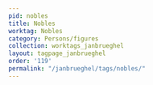 ```yaml
---
pid: nobles
title: Nobles
worktag: Nobles
category: Persons/figures
collection: worktags_janbrueghel
layout: tagpage_janbrueghel
order: '119'
permalink: "/janbrueghel/tags/nobles/"
---
```

